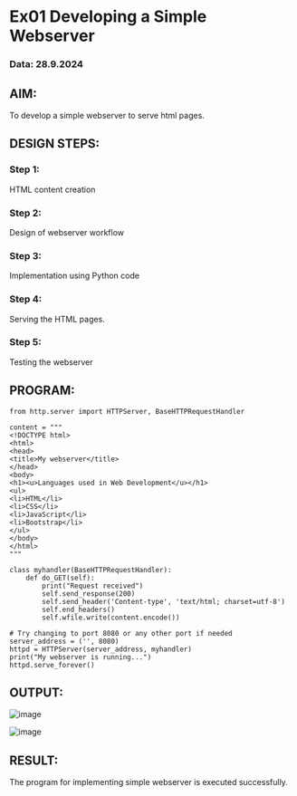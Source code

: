 # Ex01 Developing a Simple Webserver
### Data: 28.9.2024
## AIM:
To develop a simple webserver to serve html pages.

## DESIGN STEPS:
### Step 1: 
HTML content creation

### Step 2:
Design of webserver workflow

### Step 3:
Implementation using Python code

### Step 4:
Serving the HTML pages.

### Step 5:
Testing the webserver


## PROGRAM:
```
from http.server import HTTPServer, BaseHTTPRequestHandler

content = """
<!DOCTYPE html>
<html>
<head>
<title>My webserver</title>
</head>
<body>
<h1><u>Languages used in Web Development</u></h1>
<ul>
<li>HTML</li>
<li>CSS</li>
<li>JavaScript</li>
<li>Bootstrap</li>
</ul>
</body>
</html>
"""

class myhandler(BaseHTTPRequestHandler):
    def do_GET(self):
        print("Request received")
        self.send_response(200)
        self.send_header('Content-type', 'text/html; charset=utf-8')
        self.end_headers()
        self.wfile.write(content.encode())

# Try changing to port 8080 or any other port if needed
server_address = ('', 8080)
httpd = HTTPServer(server_address, myhandler)
print("My webserver is running...")
httpd.serve_forever()

```


## OUTPUT:
![image](https://github.com/user-attachments/assets/aaf1df5c-b1a5-4fa6-b58e-7656f8c7f1bf)

![image](https://github.com/user-attachments/assets/3dd6004a-7151-434e-8019-f32f0bde764f)



## RESULT:
The program for implementing simple webserver is executed successfully.
